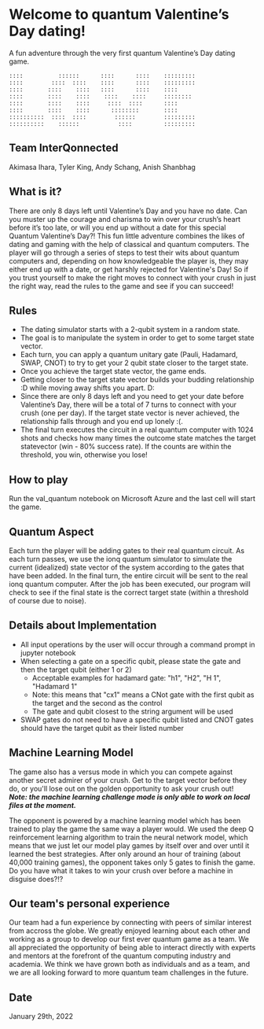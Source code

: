 # Welcome to quantum Valentine’s Day dating!

A fun adventure through the very first quantum Valentine’s Day dating game.

    ::::          ::::::      ::::      ::::    :::::::::
    ::::        ::::  ::::    ::::      ::::    :::::::::
    ::::       ::::    ::::   ::::      ::::    ::::
    ::::       ::::    ::::    ::::    ::::     ::::::::
    ::::       ::::    ::::     ::::  ::::      ::::
    ::::       ::::    ::::      ::::::::       ::::
    ::::::::::  ::::  ::::        ::::::        :::::::::
    ::::::::::    ::::::           ::::         :::::::::

## Team InterQonnected

Akimasa Ihara, Tyler King, Andy Schang, Anish Shanbhag

## What is it?

There are only 8 days left until Valentine’s Day and you have no date. Can you muster up the courage and charisma to win over your crush’s heart before it’s too late, or will you end up without a date for this special Quantum Valentine’s Day?! This fun little adventure combines the likes of dating and gaming with the help of classical and quantum computers. The player will go through a series of steps to test their wits about quantum computers and, depending on how knowledgeable the player is, they may either end up with a date, or get harshly rejected for Valentine's Day! So if you trust yourself to make the right moves to connect with your crush in just the right way, read the rules to the game and see if you can succeed!

## Rules

- The dating simulator starts with a 2-qubit system in a random state.
- The goal is to manipulate the system in order to get to some target state vector.
- Each turn, you can apply a quantum unitary gate (Pauli, Hadamard, SWAP, CNOT) to try to get your 2 qubit state closer to the target state.
- Once you achieve the target state vector, the game ends.
- Getting closer to the target state vector builds your budding relationship :D while moving away shifts you apart. D:
- Since there are only 8 days left and you need to get your date before Valentine’s Day, there will be a total of 7 turns to connect with your crush (one per day). If the target state vector is never achieved, the relationship falls through and you end up lonely :(.
- The final turn executes the circuit in a real quantum computer with 1024 shots and checks how many times the outcome state matches the target statevector (win - 80% success rate). If the counts are within the threshold, you win, otherwise you lose! 

## How to play
Run the val_quantum notebook on Microsoft Azure and the last cell will start the game. 

## Quantum Aspect

Each turn the player will be adding gates to their real quantum circuit. As each turn passes, we use the ionq quantum simulator to simulate the current (idealized) state vector of the system according to the gates that have been added. In the final turn, the entire circuit will be sent to the real ionq quantum computer. After the job has been executed, our program will check to see if the final state is the correct target state (within a threshold of course due to noise).

## Details about Implementation

- All input operations by the user will occur through a command prompt in jupyter notebook
- When selecting a gate on a specific qubit, please state the gate and then the target qubit (either 1 or 2)
  - Acceptable examples for hadamard gate: "h1", "H2", "H 1", "Hadamard 1"
  - Note: this means that "cx1" means a CNot gate with the first qubit as the target and the second as the control
  - The gate and qubit closest to the string argument will be used
- SWAP gates do not need to have a specific qubit listed and CNOT gates should have the target qubit as their listed number

## Machine Learning Model

The game also has a versus mode in which you can compete against another secret admirer of your crush. Get to the target vector before they do, or you'll lose out on the golden opportunity to ask your crush out!  
***Note: the machine learning challenge mode is only able to work on local files at the moment.***

The opponent is powered by a machine learning model which has been trained to play the game the same way a player would. We used the deep Q reinforcement learning algorithm to train the neural network model, which means that we just let our model play games by itself over and over until it learned the best strategies. After only around an hour of training (about 40,000 training games), the opponent takes only 5 gates to finish the game. Do you have what it takes to win your crush over before a machine in disguise does?!?

## Our team's personal experience
Our team had a fun experience by connecting with peers of similar interest from accross the globe. We greatly enjoyed learning about each other and working as a group to develop our first ever quantum game as a team. We all appreciated the opportunity of being able to interact directly with experts and mentors at the forefront of the quantum computing industry and academia. We think we have grown both as individuals and as a team, and we are all looking forward to more quantum team challenges in the future. 

## Date

January 29th, 2022
